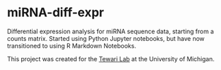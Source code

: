 # miRNA-diff-expr
Differential expression analysis for miRNA sequence data, starting from a counts matrix.
Started using Python Jupyter notebooks, but have now transitioned to using R Markdown Notebooks.

This project was created for the [Tewari Lab](http://www.tewarilab.org/) at the University of Michigan.
